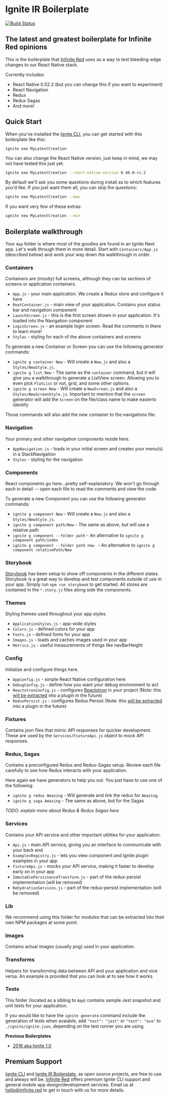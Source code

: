 # Ignite IR Boilerplate

[![Build Status](https://semaphoreci.com/api/v1/ir/ignite-ir-boilerplate/branches/master/badge.svg)](https://semaphoreci.com/ir/ignite-ir-boilerplate)



## The latest and greatest boilerplate for Infinite Red opinions

This is the boilerplate that [Infinite Red](https://infinite.red) uses as a way to test bleeding-edge changes to our React Native stack.

Currently includes:

* React Native 0.52.2 (but you can change this if you want to experiment)
* React Navigation
* Redux
* Redux Sagas
* And more!

## Quick Start

When you've installed the [Ignite CLI](https://github.com/infinitered/ignite), you can get started with this boilerplate like this:

```
ignite new MyLatestCreation
```

You can also change the React Native version, just keep in mind, we may not have tested this just yet.

```sh
ignite new MyLatestCreation --react-native-version 0.46.0-rc.2
```

By default we'll ask you some questions during install as to which features you'd like.  If you just want them all, you can skip the questions:

```sh
ignite new MyLatestCreation --max
```

If you want very few of these extras:

```sh
ignite new MyLatestCreation --min
```

## Boilerplate walkthrough

Your `App` folder is where most of the goodies are found in an Ignite Next app. Let's walk through them in more detail. Start with `Containers/App.js` (described below) and work your way down the walkthrough in order.

### Containers

Containers are (mostly) full screens, although they can be sections of screens or application containers.

* `App.js` - your main application. We create a Redux store and configure it here
* `RootContainer.js` - main view of your application. Contains your status bar and navigation component
* `LaunchScreen.js` - this is the first screen shown in your application. It's loaded into the Navigation component
* `LoginScreen.js` - an example login screen. Read the comments in there to learn more!
* `Styles` - styling for each of the above containers and screens

To generate a new Container or Screen you can use the following generator commands:

* `ignite g container New` - Will create a `New.js` and also a `Styles/NewStyle.js`.
* `ignite g list New` - The same as the `container` command, but it will give you a walkthrough to generate a ListView screen. Allowing you to even pick `FlatList` or not, grid, and some other options. 
* `ignite g screen New` - Will create a `NewScreen.js` and also a `Styles/NewScreenStyle.js`. Important to mention that the `screen` generator will add the `Screen` on the file/class name to make easierto identify

Those commands will also add the new container to the navigations file.

### Navigation

Your primary and other navigation components reside here.

* `AppNavigation.js` - loads in your initial screen and creates your menu(s) in a StackNavigation
* `Styles` - styling for the navigation

### Components

React components go here...pretty self-explanatory. We won't go through each in detail -- open each file to read the comments and view the code.

To generate a new Component you can use the following generator commands:

* `ignite g component New` - Will create a `New.js` and also a `Styles/NewStyle.js`.
* `ignite g component path/New` - The same as above, but will use a relative path
* `ignite g component --folder path` - An alternative to `ignite g component path/index`
* `ignite g component --folder path new ` - An alternative to `ignite g component relativePath/New`

### Storybook

[Storybook](https://storybook.js.org/) has been setup to show off components in the different states. Storybook is a great way to develop and test components outside of use in your app. Simply run `npm run storybook` to get started. All stores are contained in the `*.story.js` files along side the components.

### Themes

Styling themes used throughout your app styles.

* `ApplicationStyles.js` - app-wide styles
* `Colors.js` - defined colors for your app
* `Fonts.js` - defined fonts for your app
* `Images.js` - loads and caches images used in your app
* `Metrics.js` - useful measurements of things like navBarHeight

### Config

Initialize and configure things here.

* `AppConfig.js` - simple React Native configuration here
* `DebugConfig.js` - define how you want your debug environment to act
* `ReactotronConfig.js` - configures [Reactotron](https://github.com/infinitered/reactotron) in your project (Note: this [will be extracted](https://github.com/infinitered/ignite/issues/779) into a plugin in the future)
* `ReduxPersist.js` - configures Redux Persist (Note: this [will be extracted](https://github.com/infinitered/ignite/issues/780) into a plugin in the future)

### Fixtures

Contains json files that mimic API responses for quicker development. These are used by the `Services/FixtureApi.js` object to mock API responses.

### Redux, Sagas

Contains a preconfigured Redux and Redux-Sagas setup. Review each file carefully to see how Redux interacts with your application.

Here again we have generators to help you out. You just have to use one of the following:

* `ignite g redux Amazing` - Will generate and link the redux for `Amazing`.
* `ignite g saga Amazing` - The same as above, but for the Sagas

_TODO: explain more about Redux & Redux Sagas here_

### Services

Contains your API service and other important utilities for your application.

* `Api.js` - main API service, giving you an interface to communicate with your back end
* `ExamplesRegistry.js` - lets you view component and Ignite plugin examples in your app
* `FixtureApi.js` - mocks your API service, making it faster to develop early on in your app
* `ImmutablePersistenceTransform.js` - part of the redux-persist implementation (will be removed)
* `RehydrationServices.js` - part of the redux-persist implementation (will be removed)

### Lib

We recommend using this folder for modules that can be extracted into their own NPM packages at some point.

### Images

Contains actual images (usually png) used in your application.

### Transforms

Helpers for transforming data between API and your application and vice versa. An example is provided that you can look at to see how it works.

### Tests

This folder (located as a sibling to `App`) contains sample Jest snapshot and unit tests for your application.

If you would like to have the `ignite generate` command include the generation of tests when avaiable, add 
`"test": "jest"` or `"test": "ava"` to `./ignite/ignite.json`, depending on the test runner you are using.

**Previous Boilerplates**

* [2016 aka Ignite 1.0](https://github.com/infinitered/ignite-ir-boilerplate-2016)

## Premium Support

[Ignite CLI](https://infinite.red/ignite) and [Ignite IR Boilerplate](https://github.com/infinitered/ignite-ir-boilerplate), as open source projects, are free to use and always will be. [Infinite Red](https://infinite.red/) offers premium Ignite CLI support and general mobile app design/development services. Email us at [hello@infinite.red](mailto:hello@infinite.red) to get in touch with us for more details.
